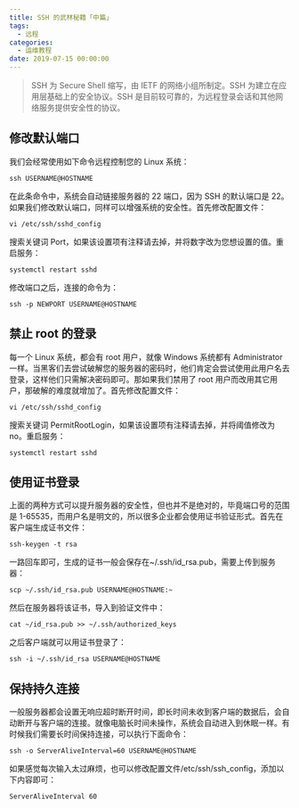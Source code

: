 ```yaml
---
title: SSH 的武林秘籍「中篇」
tags:
  - 远程
categories:
  - 运维教程
date: 2019-07-15 00:00:00
---
```


> SSH 为 Secure Shell 缩写，由 IETF 的网络小组所制定。SSH 为建立在应用层基础上的安全协议。SSH 是目前较可靠的，为远程登录会话和其他网络服务提供安全性的协议。

<!-- more -->

## 修改默认端口

我们会经常使用如下命令远程控制您的 Linux 系统：

```
ssh USERNAME@HOSTNAME
```

在此条命令中，系统会自动链接服务器的 22 端口，因为 SSH 的默认端口是 22。如果我们修改默认端口，同样可以增强系统的安全性。首先修改配置文件：

```
vi /etc/ssh/sshd_config
```

搜索关键词 Port，如果该设置项有注释请去掉，并将数字改为您想设置的值。重启服务：

```
systemctl restart sshd
```

修改端口之后，连接的命令为：

```
ssh -p NEWPORT USERNAME@HOSTNAME
```

## 禁止 root 的登录

每一个 Linux 系统，都会有 root 用户，就像 Windows 系统都有 Administrator 一样。当黑客们去尝试破解您的服务器的密码时，他们肯定会尝试使用此用户名去登录，这样他们只需解决密码即可。那如果我们禁用了 root 用户而改用其它用户，那破解的难度就增加了。首先修改配置文件：

```
vi /etc/ssh/sshd_config
```

搜索关键词 PermitRootLogin，如果该设置项有注释请去掉，并将阈值修改为 no。重启服务：

```
systemctl restart sshd
```

## 使用证书登录

上面的两种方式可以提升服务器的安全性，但也并不是绝对的，毕竟端口号的范围是 1-65535，而用户名是明文的，所以很多企业都会使用证书验证形式。首先在客户端生成证书文件：

```
ssh-keygen -t rsa
```

一路回车即可，生成的证书一般会保存在~/.ssh/id_rsa.pub，需要上传到服务器：

```
scp ~/.ssh/id_rsa.pub USERNAME@HOSTNAME:~
```
然后在服务器将该证书，导入到验证文件中：

```
cat ~/id_rsa.pub >> ~/.ssh/authorized_keys
```

之后客户端就可以用证书登录了：

```
ssh -i ~/.ssh/id_rsa USERNAME@HOSTNAME
```

## 保持持久连接

一般服务器都会设置无响应超时断开时间，即长时间未收到客户端的数据后，会自动断开与客户端的连接。就像电脑长时间未操作，系统会自动进入到休眠一样。有时候我们需要长时间保持连接，可以执行下面命令：

```
ssh -o ServerAliveInterval=60 USERNAME@HOSTNAME
```

如果感觉每次输入太过麻烦，也可以修改配置文件/etc/ssh/ssh_config，添加以下内容即可：

```
ServerAliveInterval 60
```